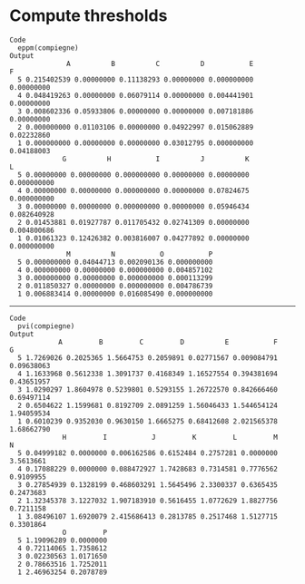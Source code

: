 # Compute thresholds

    Code
      eppm(compiegne)
    Output
                  A          B          C          D           E          F
      5 0.215402539 0.00000000 0.11138293 0.00000000 0.000000000 0.00000000
      4 0.048419263 0.00000000 0.06079114 0.00000000 0.004441901 0.00000000
      3 0.008602336 0.05933806 0.00000000 0.00000000 0.007181886 0.00000000
      2 0.000000000 0.01103106 0.00000000 0.04922997 0.015062889 0.02232860
      1 0.000000000 0.00000000 0.00000000 0.03012795 0.000000000 0.04188003
                 G          H           I          J          K           L
      5 0.00000000 0.00000000 0.000000000 0.00000000 0.00000000 0.000000000
      4 0.00000000 0.00000000 0.000000000 0.00000000 0.07824675 0.000000000
      3 0.00000000 0.00000000 0.000000000 0.00000000 0.05946434 0.082640928
      2 0.01453881 0.01927787 0.011705432 0.02741309 0.00000000 0.004800686
      1 0.01061323 0.12426382 0.003816007 0.04277892 0.00000000 0.000000000
                  M          N           O           P
      5 0.000000000 0.04044713 0.002090136 0.000000000
      4 0.000000000 0.00000000 0.000000000 0.004857102
      3 0.000000000 0.00000000 0.000000000 0.000113299
      2 0.011850327 0.00000000 0.000000000 0.004786739
      1 0.006883414 0.00000000 0.016085490 0.000000000

---

    Code
      pvi(compiegne)
    Output
                A         B         C         D          E           F          G
      5 1.7269026 0.2025365 1.5664753 0.2059891 0.02771567 0.009084791 0.09638063
      4 1.1633968 0.5612338 1.3091737 0.4168349 1.16527554 0.394381694 0.43651957
      3 1.0290297 1.8604978 0.5239801 0.5293155 1.26722570 0.842666460 0.69497114
      2 0.6504622 1.1599681 0.8192709 2.0891259 1.56046433 1.544654124 1.94059534
      1 0.6010239 0.9352030 0.9630150 1.6665275 0.68412608 2.021565378 1.68662790
                 H         I           J         K         L         M         N
      5 0.04999182 0.0000000 0.006162586 0.6152484 0.2757281 0.0000000 3.5613661
      4 0.17088229 0.0000000 0.088472927 1.7428683 0.7314581 0.7776562 0.9109955
      3 0.27854939 0.1328199 0.468603291 1.5645496 2.3300337 0.6365435 0.2473683
      2 1.32345378 3.1227032 1.907183910 0.5616455 1.0772629 1.8827756 0.7211158
      1 3.08496107 1.6920079 2.415686413 0.2813785 0.2517468 1.5127715 0.3301864
                 O         P
      5 1.19096289 0.0000000
      4 0.72114065 1.7358612
      3 0.02230563 1.0171650
      2 0.78663516 1.7252011
      1 2.46963254 0.2078789

